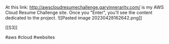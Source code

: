 At this link: http://awscloudresumechallenge.garyinnerarity.com/ is my AWS Cloud Resume Challenge site. Once you "Enter", you'll see the content dedicated to the project. 
![[Pasted image 20230428162642.png]]


[[S3]]



#aws #cloud #websites 